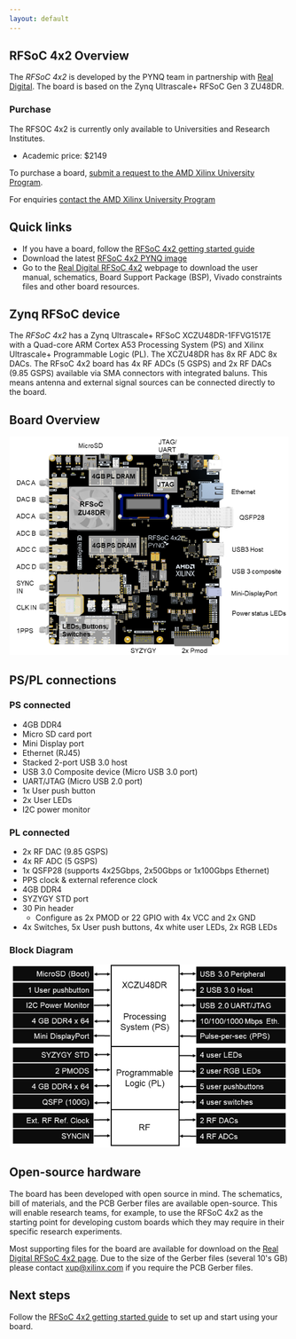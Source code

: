 ```yaml
---
layout: default
---
```


## RFSoC 4x2 Overview

The *RFSoC 4x2* is developed by the PYNQ team in partnership with [Real Digital](https://www.realdigital.org/). The board is based on the Zynq Ultrascale+ RFSoC Gen 3 ZU48DR.

### Purchase

The RFSOC 4x2 is currently only available to Universities and Research Institutes. 

* Academic price: $2149

To purchase a board, [submit a request to the AMD Xilinx University Program](https://www.xilinx.com/support/university/xup-boards/RFSoC4x2.html#Purchasing_at_academic_price). 

For enquiries [contact the AMD Xilinx University Program](xup@xilinx.com)

## Quick links

* If you have a board, follow the [RFSoC 4x2 getting started guide](rfsoc_4x2_getting_started.html)
* Download the latest [RFSoC 4x2 PYNQ image](http://www.pynq.io/board.html)
* Go to the [Real Digital RFSoC 4x2](https://dev.realdigital.org/hardware/rfsoc-4x2) webpage to download the user manual, schematics, Board Support Package (BSP), Vivado constraints files and other board resources. 

## Zynq RFSoC device

The *RFSoC 4x2* has a Zynq Ultrascale+ RFSoC XCZU48DR-1FFVG1517E with a Quad-core ARM Cortex A53 Processing System (PS) and Xilinx Ultrascale+ Programmable Logic (PL). The XCZU48DR has 8x RF ADC 8x DACs. The RFsoC 4x2 board has 4x RF ADCs (5 GSPS) and 2x RF DACs (9.85 GSPS) available via SMA connectors with integrated baluns. This means antenna and external signal sources can be connected directly to the board.

## Board Overview

![](./images/board_overview.png)

## PS/PL connections

### PS connected

* 4GB DDR4
* Micro SD card port
* Mini Display port
* Ethernet (RJ45)
* Stacked 2-port USB 3.0 host
* USB 3.0 Composite device (Micro USB 3.0 port)
* UART/JTAG (Micro USB 2.0 port)
* 1x User push button
* 2x User LEDs
* I2C power monitor

### PL connected

* 2x RF DAC (9.85 GSPS)
* 4x RF ADC (5 GSPS)
* 1x QSFP28 (supports 4x25Gbps, 2x50Gbps or 1x100Gbps Ethernet)
* PPS clock & external reference clock
* 4GB DDR4
* SYZYGY STD port
* 30 Pin header
  * Configure as 2x PMOD or 22 GPIO with 4x VCC and 2x GND
* 4x Switches, 5x User push buttons, 4x white user LEDs, 2x RGB LEDs

### Block Diagram

![](./images/block_diagram.png)

## Open-source hardware

The board has been developed with open source in mind. The schematics, bill of materials, and the PCB Gerber files are available open-source. This will enable
research teams, for example, to use the RFSoC 4x2 as the starting point for developing custom boards which they may require in their specific research experiments.

Most supporting files for the board are available for download on the [Real Digital RFSoC 4x2 page](https://dev.realdigital.org/hardware/rfsoc-4x2). Due to the size of the Gerber files (several 10's GB) please contact [xup@xilinx.com](xup@xilinx.com) if you require the PCB Gerber files. 

## Next steps

Follow the [RFSoC 4x2 getting started guide](rfsoc_4x2_getting_started.html) to set up and start using your board.